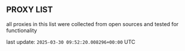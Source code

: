 ## PROXY LIST

all proxies in this list were collected from open sources and tested for functionality

last update: `2025-03-30 09:52:20.008296+00:00` UTC